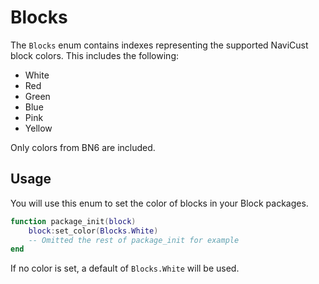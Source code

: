# Blocks

The `Blocks` enum contains indexes representing the supported NaviCust block 
colors. This includes the following:

* White
* Red
* Green
* Blue
* Pink
* Yellow

Only colors from BN6 are included. 

## Usage

You will use this enum to set the color of blocks in your Block packages.

```lua
function package_init(block)
    block:set_color(Blocks.White)
    -- Omitted the rest of package_init for example
end
```

If no color is set, a default of `Blocks.White` will be used.